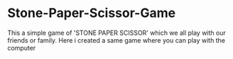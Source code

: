 # Stone-Paper-Scissor-Game
This a simple game of 'STONE PAPER SCISSOR' which we all play with our friends or family. Here i created a same game where you can play with the computer
